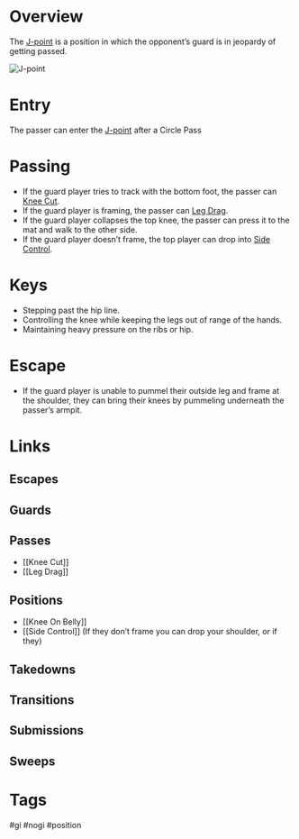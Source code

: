 # Overview
The <u>J-point</u> is a position in which the opponent’s guard is in jeopardy of getting passed.

![J-point](https://substackcdn.com/image/fetch/f_auto,q_auto:good,fl_progressive:steep/https%3A%2F%2Fsubstack-post-media.s3.amazonaws.com%2Fpublic%2Fimages%2F3e3e2011-8ffa-46b1-9b07-9ab519c1a41f_1920x1355.png)
# Entry
The passer can enter the <u>J-point</u> after a Circle Pass
# Passing
- If the guard player tries to track with the bottom foot, the passer can [Knee Cut](obsidian://open?vault=Obsidian-BJJ-Notes&file=Guard%20Passing%2FKnee%20Cut).
- If the guard player is framing, the passer can [Leg Drag](obsidian://open?vault=Obsidian-BJJ-Notes&file=Guard%20Passes%2FLeg%20Drag).
- If the guard player collapses the top knee, the passer can press it to the mat and walk to the other side.
- If the guard player doesn’t frame, the top player can drop into [Side Control](obsidian://open?vault=Obsidian-BJJ-Notes&file=Positions%2FSide%20Control).
# Keys
- Stepping past the hip line.
- Controlling the knee while keeping the legs out of range of the hands.
- Maintaining heavy pressure on the ribs or hip.
# Escape
- If the guard player is unable to pummel their outside leg and frame at the shoulder, they can bring their knees by pummeling underneath the passer’s armpit.
# Links
## Escapes
## Guards
## Passes
- [[Knee Cut]]
- [[Leg Drag]]
## Positions
- [[Knee On Belly]]
- [[Side Control]] (If they don’t frame you can drop your shoulder, or if they)
## Takedowns
## Transitions
## Submissions
## Sweeps
# Tags
#gi #nogi #position 
